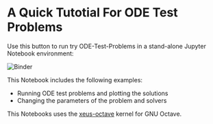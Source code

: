 # A Quick Tutotial For ODE Test Problems 

Use this button to run try ODE-Test-Problems in a stand-alone Jupyter Notebook environment: 

![Binder](https://mybinder.org/v2/gh/elswit/xeus-octave-fork.git/main?urlpath=git-pull%3Frepo%3Dhttps%253A%252F%252Fgithub.com%252FComputationalScienceLaboratory%252FODE-Test-Problems.git%26urlpath%3Dtree%252FODE-Test-Problems%252F%252Fnotebooks%252Fquick-start.ipynb%26branch%3Dnotebooks)

This Notebook includes the following examples: 

* Running ODE test problems and plotting the solutions
* Changing the parameters of the problem and solvers

This Notebooks uses the [xeus-octave](https://github.com/jupyter-xeus/xeus-octave) kernel for GNU Octave.

